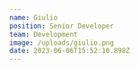 ```yaml
---
name: Giulio
position: Senior Developer
team: Development
image: /uploads/giulio.png
date: 2023-06-06T15:52:10.898Z
---
```

